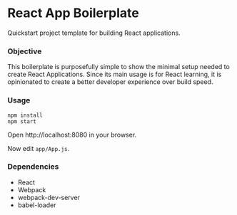 React App Boilerplate
=====================

Quickstart project template for building React applications.

### Objective

This boilerplate is purposefully simple to show the minimal setup needed to create React Applications. Since its main usage is for React learning, it is opinionated to create a better developer experience over build speed.

### Usage

```
npm install
npm start
```

Open http://localhost:8080 in your browser.

Now edit `app/App.js`.  

### Dependencies

* React
* Webpack
* webpack-dev-server
* babel-loader
